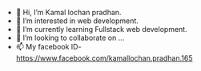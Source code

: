 - 👋 Hi, I’m Kamal lochan pradhan.
- 👀 I’m interested in web development.
- 🌱 I’m currently learning Fullstack web development.
- 💞️ I’m looking to collaborate on ...
- 📫 My facebook ID-https://www.facebook.com/kamallochan.pradhan.165


<!---
KLpradhan2002/KLpradhan2002 is a ✨ special ✨ repository because its `README.md` (this file) appears on your GitHub profile.
You can click the Preview link to take a look at your changes.
--->
